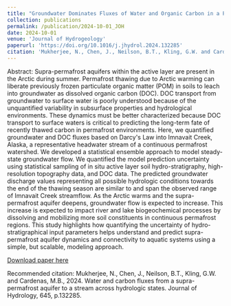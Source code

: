 ```yaml
---
title: "Groundwater Dominates Fluxes of Water and Organic Carbon in a Permafrost Watershed Across Hydrologic States"
collection: publications
permalink: /publication/2024-10-01_JOH
date: 2024-10-01
venue: 'Journal of Hydrogeology'
paperurl: 'https://doi.org/10.1016/j.jhydrol.2024.132285'
citation: 'Mukherjee, N., Chen, J., Neilson, B.T., Kling, G.W. and Cardenas, M.B., 2024. Water and carbon fluxes from a supra-permafrost aquifer to a stream across hydrologic states. Journal of Hydrology, 645, p.132285.'
---
```

Abstract: Supra-permafrost aquifers within the active layer are present in the Arctic during summer. Permafrost thawing due to Arctic warming can liberate previously frozen particulate organic matter (POM) in soils to leach into groundwater as dissolved organic carbon (DOC). DOC transport from groundwater to surface water is poorly understood because of the unquantified variability in subsurface properties and hydrological environments. These dynamics must be better characterized because DOC transport to surface waters is critical to predicting the long-term fate of recently thawed carbon in permafrost environments. Here, we quantified groundwater and DOC fluxes based on Darcy's Law into Imnavait Creek, Alaska, a representative headwater stream of a continuous permafrost watershed. We developed a statistical ensemble approach to model steady-state groundwater flow. We quantified the model prediction uncertainty using statistical sampling of in situ active layer soil hydro-stratigraphy, high-resolution topography data, and DOC data. The predicted groundwater discharge values representing all possible hydrologic conditions towards the end of the thawing season are similar to and span the observed range of Imnavait Creek streamflow.  As the Arctic warms and the supra-permafrost aquifer deepens, groundwater flow is expected to increase. This increase is expected to impact river and lake biogeochemical processes by dissolving and mobilizing more soil constituents in continuous permafrost regions. This study highlights how quantifying the uncertainty of hydro-stratigraphical input parameters helps understand and predict supra-permafrost aquifer dynamics and connectivity to aquatic systems using a simple, but scalable, modeling approach.

[Download paper here](https://doi.org/10.1016/j.jhydrol.2024.132285)

Recommended citation: Mukherjee, N., Chen, J., Neilson, B.T., Kling, G.W. and Cardenas, M.B., 2024. Water and carbon fluxes from a supra-permafrost aquifer to a stream across hydrologic states. Journal of Hydrology, 645, p.132285.